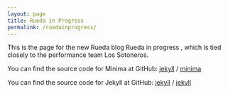 ```yaml
---
layout: page
title: Rueda in Progress
permalink: /ruedainprogress/
---
```


This is the page for the new Rueda blog <emph>Rueda in progress </emph>, which is tied closely to the performance team Los Sotoneros.

You can find the source code for Minima at GitHub:
[jekyll][jekyll-organization] /
[minima](https://github.com/jekyll/minima)

You can find the source code for Jekyll at GitHub:
[jekyll][jekyll-organization] /
[jekyll](https://github.com/jekyll/jekyll)


[jekyll-organization]: https://github.com/jekyll
